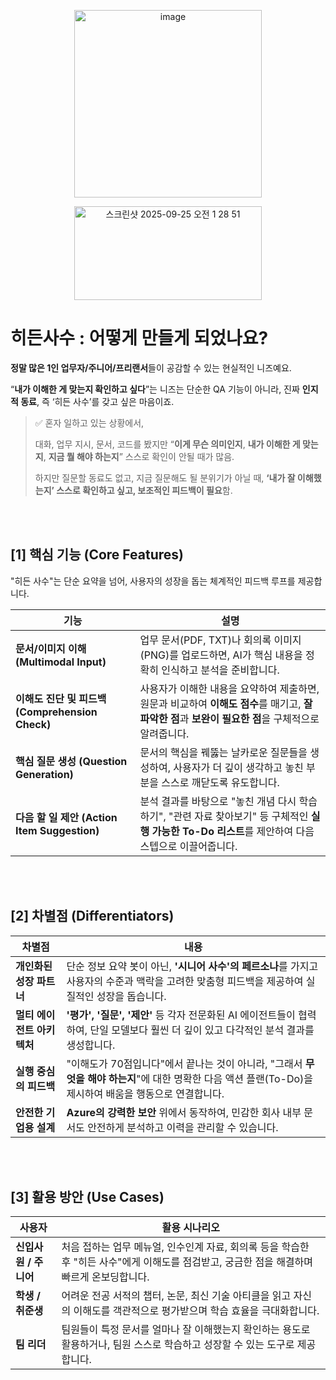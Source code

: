 <p>     </p><p align="center"><img width="300" height="300" alt="image" src="https://github.com/user-attachments/assets/9c3544bc-51b4-4cce-ace7-22ca80b0668f" />

</p>
<p align="center"><img width="300" height="150" alt="스크린샷 2025-09-25 오전 1 28 51" src="https://github.com/user-attachments/assets/e41714dd-970f-4357-9f55-03f0929f17db" />
</p>

# 히든사수 : 어떻게 만들게 되었나요? 


**정말 많은 1인 업무자/주니어/프리랜서**들이 공감할 수 있는 현실적인 니즈예요.

“**내가 이해한 게 맞는지 확인하고 싶다**”는 니즈는 단순한 QA 기능이 아니라, 진짜 **인지적 동료**, 즉 ‘히든 사수’를 갖고 싶은 마음이죠.

> ✅ 혼자 일하고 있는 상황에서,
>
> 대화, 업무 지시, 문서, 코드를 봤지만 “**이게 무슨 의미인지**, **내가 이해한 게 맞는지**, **지금 뭘 해야 하는지**” 스스로 확인이 안될 때가 많음.
>
> 하지만 질문할 동료도 없고, 지금 질문해도 될 분위기가 아닐 때, **‘내가 잘 이해했는지’ 스스로 확인하고 싶고, 보조적인 피드백이 필요**함.
>

<br></br>

## **[1] 핵심 기능 (Core Features)**

"히든 사수"는 단순 요약을 넘어, 사용자의 성장을 돕는 체계적인 피드백 루프를 제공합니다.

| 기능 | 설명 |
| --- | --- |
| **문서/이미지 이해 (Multimodal Input)** | 업무 문서(PDF, TXT)나 회의록 이미지(PNG)를 업로드하면, AI가 핵심 내용을 정확히 인식하고 분석을 준비합니다. |
| **이해도 진단 및 피드백 (Comprehension Check)** | 사용자가 이해한 내용을 요약하여 제출하면, 원문과 비교하여 **이해도 점수**를 매기고, **잘 파악한 점**과 **보완이 필요한 점**을 구체적으로 알려줍니다. |
| **핵심 질문 생성 (Question Generation)** | 문서의 핵심을 꿰뚫는 날카로운 질문들을 생성하여, 사용자가 더 깊이 생각하고 놓친 부분을 스스로 깨닫도록 유도합니다. |
| **다음 할 일 제안 (Action Item Suggestion)** | 분석 결과를 바탕으로 "놓친 개념 다시 학습하기", "관련 자료 찾아보기" 등 구체적인 **실행 가능한 To-Do 리스트**를 제안하여 다음 스텝으로 이끌어줍니다. |

<br></br>

## **[2] 차별점 (Differentiators)**

| 차별점 | 내용 |
| --- | --- |
| **개인화된 성장 파트너** | 단순 정보 요약 봇이 아닌, **'시니어 사수'의 페르소나**를 가지고 사용자의 수준과 맥락을 고려한 맞춤형 피드백을 제공하여 실질적인 성장을 돕습니다. |
| **멀티 에이전트 아키텍처** | **'평가', '질문', '제안'** 등 각자 전문화된 AI 에이전트들이 협력하여, 단일 모델보다 훨씬 더 깊이 있고 다각적인 분석 결과를 생성합니다. |
| **실행 중심의 피드백** | "이해도가 70점입니다"에서 끝나는 것이 아니라, "그래서 **무엇을 해야 하는지**"에 대한 명확한 다음 액션 플랜(To-Do)을 제시하여 배움을 행동으로 연결합니다. |
| **안전한 기업용 설계** | **Azure의 강력한 보안** 위에서 동작하여, 민감한 회사 내부 문서도 안전하게 분석하고 이력을 관리할 수 있습니다. |

<br></br>

## **[3] 활용 방안 (Use Cases)**

| 사용자 | 활용 시나리오 |
| --- | --- |
| **신입사원 / 주니어** | 처음 접하는 업무 메뉴얼, 인수인계 자료, 회의록 등을 학습한 후 "히든 사수"에게 이해도를 점검받고, 궁금한 점을 해결하며 빠르게 온보딩합니다. |
| **학생 / 취준생** | 어려운 전공 서적의 챕터, 논문, 최신 기술 아티클을 읽고 자신의 이해도를 객관적으로 평가받으며 학습 효율을 극대화합니다. |
| **팀 리더** | 팀원들이 특정 문서를 얼마나 잘 이해했는지 확인하는 용도로 활용하거나, 팀원 스스로 학습하고 성장할 수 있는 도구로 제공합니다. |

